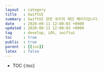 ```yaml
---
layout  : category
title   : SwiftUI
summary : SwiftUI 관련 위키의 메인 페이지입니다.
date    : 2020-09-11 12:00:03 +0900
updated : 2020-09-11 12:00:03 +0900
tag     : develop, iOS, swiftui
toc     : true
public  : true
parent  : [[ios]]
latex   : false
---
```

* TOC
{:toc}


